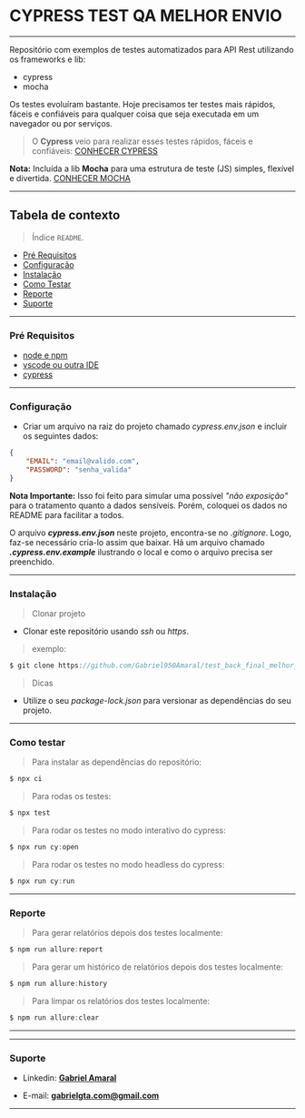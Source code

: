 # CYPRESS TEST QA MELHOR ENVIO
-----------------------


Repositório com exemplos de testes automatizados para API Rest utilizando os frameworks e lib:
- cypress
- mocha

Os testes evoluíram bastante.
Hoje precisamos ter testes mais rápidos, fáceis e confiáveis para qualquer coisa que seja executada em um navegador ou por serviços.

> O **Cypress** veio para realizar esses testes rápidos, fáceis e confiáveis: [CONHECER CYPRESS](https://github.com/cypress-io/cypress)

**Nota:** Incluída a lib **Mocha** para uma estrutura de teste (JS) simples, flexível e divertida.
[CONHECER MOCHA](https://github.com/mochajs/mocha)

-----------------------


## Tabela de contexto

> Índice `README`.

  - [Pré Requisitos](#pré-requisitos)
  - [Configuração](#configuração)
  - [Instalação](#instalação)
  - [Como Testar](#como-testar)
  - [Reporte](#report)
  - [Suporte](#suporte)


-----------------------

### Pré Requisitos

- [node e npm](https://nodejs.org/en/)
- [vscode ou outra IDE](https://code.visualstudio.com/download)
- [cypress](https://www.cypress.io/)

-----------------------

### Configuração

- Criar um arquivo na raiz do projeto chamado _cypress.env.json_ e incluir os seguintes dados:

```json
{
    "EMAIL": "email@valido.com",
    "PASSWORD": "senha_valida"
}
```

**Nota Importante:** Isso foi feito para simular uma possível _"não exposição"_ para o tratamento quanto a dados sensíveis. Porém, coloquei os dados no README para facilitar a todos.

O arquivo **_cypress.env.json_** neste projeto, encontra-se no _.gitignore_. Logo, faz-se necessário cria-lo assim que baixar. Há um arquivo chamado **_.cypress.env.example_** ilustrando o local e como o arquivo precisa ser preenchido.


-----------------------

### Instalação

> Clonar projeto

- Clonar este repositório usando _ssh_ ou _https_.

> exemplo:

```js
$ git clone https://github.com/Gabriel950Amaral/test_back_final_melhor_envio
```


> Dicas

- Utilize o seu _package-lock.json_ para versionar as dependências do seu projeto.


-----------------------

### Como testar

> Para instalar as dependências do repositório:

```js
$ npx ci
```

> Para rodas os testes:

```js
$ npx test
```

> Para rodar os testes no modo interativo do cypress:

```js
$ npx run cy:open
```

> Para rodar os testes no modo headless do cypress:

```js
$ npx run cy:run
```

-----------------------

### Reporte

> Para gerar relatórios depois dos testes localmente:

```js
$ npm run allure:report
```

> Para gerar um histórico de relatórios depois dos testes localmente:

```js
$ npm run allure:history
```

> Para limpar os relatórios dos testes localmente:

```js
$ npm run allure:clear
```

-----------------------

-----------------------


### Suporte

- Linkedin: <a href="https://www.linkedin.com/in/gabriel-a-60ba8922a/" target="_blank">**Gabriel Amaral**</a>

- E-mail: **gabrielgta.com@gmail.com**


-----------------------

